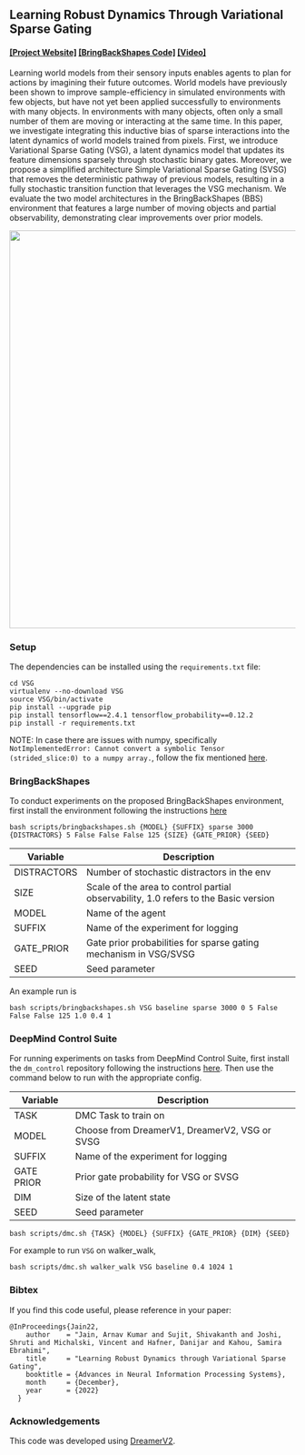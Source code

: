 ## Learning Robust Dynamics Through Variational Sparse Gating

####  [[Project Website]]() [[BringBackShapes Code]](https://github.com/arnavkj1995/BBS) [[Video]]() 

Learning world models from their sensory inputs enables agents to plan for actions by imagining their future outcomes. World models have previously been shown to improve sample-efficiency in simulated environments with few objects, but have not yet been applied successfully to environments with many objects. In environments with many objects, often only a small number of them are moving or interacting at the same time. In this paper, we investigate integrating this inductive bias of sparse interactions into the latent dynamics of world models trained from pixels. First, we introduce Variational Sparse Gating (VSG), a latent dynamics model that updates its feature dimensions sparsely through stochastic binary gates. Moreover, we propose a simplified architecture Simple Variational Sparse Gating (SVSG) that removes the deterministic pathway of previous models, resulting in a fully stochastic transition function that leverages the VSG mechanism. We evaluate the two model architectures in the BringBackShapes (BBS) environment that features a large number of moving objects and partial observability, demonstrating clear improvements over prior models.

<p align="center">
<img src="https://arnavkj1995.github.io/images/Jain22.png" width="700">
</p>

### Setup
The dependencies can be installed using the `requirements.txt` file:

```shell
cd VSG
virtualenv --no-download VSG
source VSG/bin/activate
pip install --upgrade pip
pip install tensorflow==2.4.1 tensorflow_probability==0.12.2
pip install -r requirements.txt
```

NOTE:
In case there are issues with numpy, specifically `NotImplementedError: Cannot convert a symbolic Tensor (strided_slice:0) to a numpy array.`, follow the fix mentioned [here](https://github.com/tensorflow/models/issues/9706#issuecomment-792106149).

### BringBackShapes

To conduct experiments on the proposed BringBackShapes environment, first install the environment following the instructions [here](https://github.com/arnavkj1995/BBS)

```shell
bash scripts/bringbackshapes.sh {MODEL} {SUFFIX} sparse 3000 {DISTRACTORS} 5 False False False 125 {SIZE} {GATE_PRIOR} {SEED}
```

| Variable       | Description                          |
|------------|-----------------------------------------------|
| DISTRACTORS | Number of stochastic distractors in the env        |
| SIZE        | Scale of the area to control partial observability, 1.0 refers to the Basic version |
| MODEL       | Name of the agent |
| SUFFIX      | Name of the experiment for logging |
| GATE_PRIOR  | Gate prior probabilities for sparse gating mechanism in VSG/SVSG |
| SEED        | Seed parameter |

An example run is
```shell
bash scripts/bringbackshapes.sh VSG baseline sparse 3000 0 5 False False False 125 1.0 0.4 1
```

### DeepMind Control Suite
For running experiments on tasks from DeepMind Control Suite, first install the `dm_control` repository following the instructions [here](https://github.com/deepmind/dm_control). Then use the command below to run with the appropriate config.

| Variable       | Description                          |
|------------|-----------------------------------------------|
| TASK       | DMC Task to train on                          |
| MODEL      | Choose from DreamerV1, DreamerV2, VSG or SVSG |
| SUFFIX     | Name of the experiment for logging            |
| GATE PRIOR | Prior gate probability for VSG or SVSG        |
| DIM        | Size of the latent state                      |
| SEED       | Seed parameter               |

```shell
bash scripts/dmc.sh {TASK} {MODEL} {SUFFIX} {GATE_PRIOR} {DIM} {SEED}
```

For example to run `VSG` on walker_walk,

```shell
bash scripts/dmc.sh walker_walk VSG baseline 0.4 1024 1
```
### Bibtex
If you find this code useful, please reference in your paper:

```
@InProceedings{Jain22,
    author    = "Jain, Arnav Kumar and Sujit, Shivakanth and Joshi, Shruti and Michalski, Vincent and Hafner, Danijar and Kahou, Samira Ebrahimi",
    title     = "Learning Robust Dynamics through Variational Sparse Gating",
    booktitle = {Advances in Neural Information Processing Systems},
    month     = {December},
    year      = {2022}
  }
```

### Acknowledgements
This code was developed using [DreamerV2](https://github.com/danijar/dreamerv2).